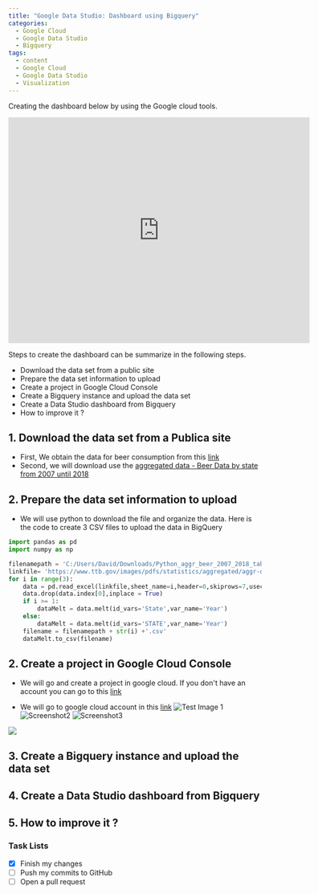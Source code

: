 ```yaml
---
title: "Google Data Studio: Dashboard using Bigquery"
categories:
  - Google Cloud
  - Google Data Studio
  - Bigquery
tags:
  - content
  - Google Cloud
  - Google Data Studio
  - Visualization
---
```


Creating the dashboard below by using the Google cloud tools.

<iframe width="600" height="450" src="https://datastudio.google.com/embed/reporting/4ad871f3-660e-490c-8f37-d49ac6a71a73/page/dyTDB" frameborder="0" style="border:0" allowfullscreen></iframe>

Steps to create the dashboard can be summarize in the following steps.

* Download the data set from a public site
* Prepare the data set information to upload
* Create a project in Google Cloud Console
* Create a Bigquery instance and upload the data set
* Create a Data Studio dashboard from Bigquery
* How to improve it ? 

## 1. Download the data set from a Publica site 

* First, We obtain the data for beer consumption from this [link](https://www.ttb.gov/resources/data-statistics/beer "Tax and Trade Bureau page")
* Second, we will download use the [aggregated data - Beer Data by state from 2007 until 2018](https://www.ttb.gov/images/pdfs/statistics/aggregated/aggr-data-beer_2007-2018.xlsx "Aggregated excel file")


## 2. Prepare the data set information to upload

* We will use python to download the file and organize the data. 
Here is the code to create 3 CSV files to upload the data in BigQuery

```python
import pandas as pd
import numpy as np

filenamepath = 'C:/Users/David/Downloads/Python_aggr_beer_2007_2018_table_'
linkfile= 'https://www.ttb.gov/images/pdfs/statistics/aggregated/aggr-data-beer_2007-2018.xlsx'
for i in range(3):
    data = pd.read_excel(linkfile,sheet_name=i,header=0,skiprows=7,usecols = list(range(13)),nrows=5)
    data.drop(data.index[0],inplace = True)
    if i >= 1:
        dataMelt = data.melt(id_vars='State',var_name='Year')
    else:
        dataMelt = data.melt(id_vars='STATE',var_name='Year')
    filename = filenamepath + str(i) +'.csv'
    dataMelt.to_csv(filename)
```

## 2. Create a project in Google Cloud Console

* We will go and create a project in google cloud. If you don't have an account you can go to this [link](https://www.youtube.com/watch?v=P2ADJdk5mYo "The Google Cloud Platform Free Trial and Free Tier - Don't confuse them")   

* We will go to google cloud account in this [link](   )
![Test Image 1]()
![Screenshot2](https://drive.google.com/file/d/1zZbIAy5MSTdF8QHKwsEsWMO0bD7DojnF/view)
![Screenshot3](https://drive.google.com/uc?export=view&id=1zZbIAy5MSTdF8QHKwsEsWMO0bD7DojnF)
<img src="https://drive.google.com/file/d/0B6wwyazyzml-OGQ3VUo0Z2thdmc/view">


## 3. Create a Bigquery instance and upload the data set
## 4. Create a Data Studio dashboard from Bigquery
## 5. How to improve it ?

### Task Lists

- [x] Finish my changes
- [ ] Push my commits to GitHub
- [ ] Open a pull request